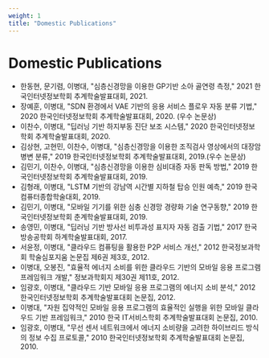 ```yaml
---
weight: 1
title: "Domestic Publications"
---
```


# Domestic Publications

- 한동현, 문기렴, 이병대, "심층신경망을 이용한 GP기반 소아 골연령 측정," 2021 한국인터넷정보학회 추계학술발표대회, 2021. 
- 장예훈, 이병대, "SDN 환경에서 VAE 기반의 응용 서비스 플로우 자동 분류 기법," 2020 한국인터넷정보학회 추계학술발표대회, 2020. (우수 논문상)
- 이찬수, 이병대, "딥러닝 기반 하지부동 진단 보조 시스템," 2020 한국인터넷정보학회 추계학술발표대회, 2020.
- 김상현, 고현민, 이찬수, 이병대, "심층신경망을 이용한 조직검사 영상에서의 대장암 병변 분류," 2019 한국인터넷정보학회 추계학술발표대회, 2019.(우수 논문상)
- 김민기, 이찬수, 이병대, "심층신경망을 이용한 심비대증 자동 판독 방법," 2019 한국인터넷정보학회 추계학술발표대회, 2019.
- 김형래, 이병대, "LSTM 기반의 강남역 시간별 지하철 탑승 인원 예측," 2019 한국컴퓨터종합학술대회, 2019.
- 김민기, 이병대, "모바일 기기를 위한 심충 신경망 경량화 기술 연구동향," 2019 한국인터넷정보학회 춘계학술발표대회, 2019.
- 송영민, 이병대, "딥러닝 기반 방사선 비투과성 표지자 자동 검출 기법," 2017 한국방송공학회 하계학술발표대회, 2017.
- 서윤정, 이병대, "클라우드 컴퓨팅을 활용한 P2P 서비스 개선," 2012 한국정보과학회 학술심포지움 논문집 제6권 제3호, 2012.
- 이병대, 오봉진, "효율적 에너지 소비를 위한 클라우드 기반의 모바일 응용 프로그램 프레임워크 개발," 정보과학회지 제30권 제11호, 2012.
- 임광호, 이병대, "클라우드 기반 모바일 응용 프로그램의 에너지 소비 분석," 2012 한국인터넷정보학회 추계학술발표대회 논문집, 2012.
- 이병대, "자원 집약적인 모바일 응용 프로그램의 효율적인 실행을 위한 모바일 클라우드 기반 프레임워크," 2010 한국 IT서비스학회 추계학술발표대회 논문집, 2010.
- 임광호, 이병대, "무선 센서 네트워크에서 에너지 소비량을 고려한 하이브리드 방식의 정보 수집 프로토콜," 2010 한국인터넷정보학회 추계학술발표대회 논문집, 2010.
